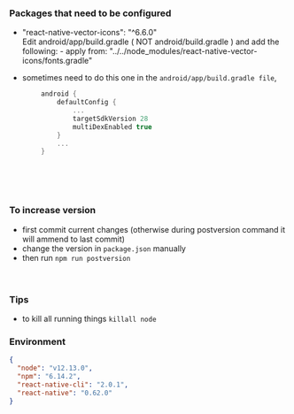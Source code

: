 ### Packages that need to be configured

- "react-native-vector-icons": "^6.6.0"
  </br>
  Edit android/app/build.gradle ( NOT android/build.gradle ) and add the following: - apply from: "../../node_modules/react-native-vector-icons/fonts.gradle"

- sometimes need to do this one in the `android/app/build.gradle file`,

```gradle
        android {
            defaultConfig {
                ...
                targetSdkVersion 28
                multiDexEnabled true
            }
            ...
        }
```

<br>
<br>
<br>

### To increase version

- first commit current changes (otherwise during postversion command it will ammend to last commit)
- change the version in `package.json` manually
- then run `npm run postversion`
  <br>
  <br>
  <br>

### Tips

- to kill all running things `killall node`

### Environment

```json
{
  "node": "v12.13.0",
  "npm": "6.14.2",
  "react-native-cli": "2.0.1",
  "react-native": "0.62.0"
}
```

